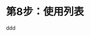 第8步：使用列表
================================================================================








































ddd
